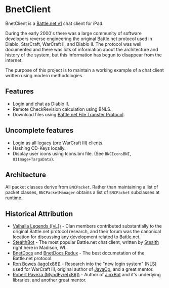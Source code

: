 # BnetClient

BnetClient is a [Battle.net v1](http://en.wikipedia.org/wiki/Battle.net) chat client for iPad.

During the early 2000's there was a large community of software developers reverse engineering the original Battle.net protocol used in Diablo, StarCraft, WarCraft II, and Diablo II. The protocol was well documented and there was lots of information about the architecture and history of the system, but this information has begun to disappear from the internet.

The purpose of this project is to maintain a working example of a chat client written using modern methodologies.

## Features

- Login and chat as Diablo II.
- Remote CheckRevision calculation using BNLS.
- Download files using [Battle.net File Transfer Protocol](http://www.bnetdocs.org/?op=doc&did=5).

## Uncomplete features

- Login as all legacy (pre WarCraft III) clients.
- Hashing CD-Keys locally.
- Display user icons using Icons.bni file. (See `BNCIconsBNI`, `UIImage+TargaData`).

## Architecture

All packet classes derive from `BNCPacket`. Rather than maintaining a list of packet classes, `BNCPacketManager` obtains a list of `BNCPacket` subclasses at runtime.

## Historical Attribution

- [Valhalla Legends ([vL])](http://forum.valhallalegends.com/index.php) - Clan members contributed substantially to the original Battle.net protocol research, and their forum was the canonical location for discussing any development related to Battle.net.
- [StealthBot](http://www.stealthbot.net/forum/) - The most popular Battle.net chat client, written by [Stealth](http://www.stealthbot.net/forum/index.php?/user/1-stealth/) right here in Madison, WI.
- [BnetDocs](http://bhfiles.com/files/Battle.net/bnetdocs/content.html) and [BnetDocs Redux](http://www.bnetdocs.org/) - The best documetation of the Battle.net protocol.
- [Ron Bowes (iago[x86])](http://blog.skullsecurity.org/) - Research into the "new login system" (NLS) used for WarCraft III, original author of [JavaOp](http://www.javaop.com/), and a great mentor.
- [Robert Paveza (MyndFyre[x86])](http://robpaveza.net/) - Author of [JinxBot](https://code.google.com/p/jinxbot/) and it's underlying libraries, and another great mentor.
